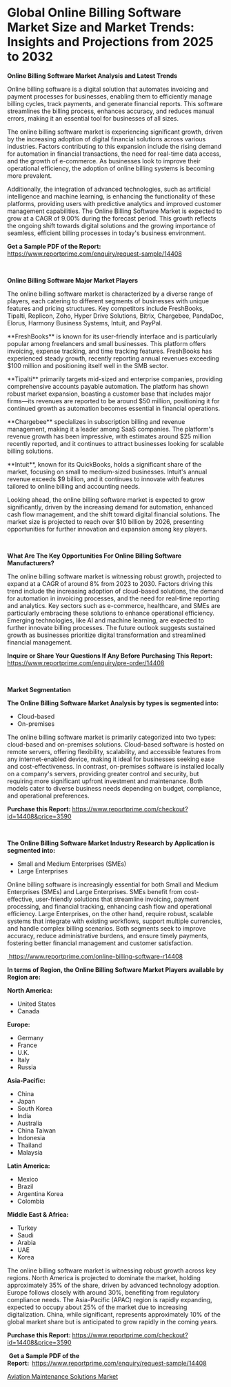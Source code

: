 <p><h1>Global Online Billing Software Market Size and Market Trends: Insights and Projections from 2025 to 2032</h1></p><p><strong>Online Billing Software Market Analysis and Latest Trends</strong></p>
<p><p>Online billing software is a digital solution that automates invoicing and payment processes for businesses, enabling them to efficiently manage billing cycles, track payments, and generate financial reports. This software streamlines the billing process, enhances accuracy, and reduces manual errors, making it an essential tool for businesses of all sizes.</p><p>The online billing software market is experiencing significant growth, driven by the increasing adoption of digital financial solutions across various industries. Factors contributing to this expansion include the rising demand for automation in financial transactions, the need for real-time data access, and the growth of e-commerce. As businesses look to improve their operational efficiency, the adoption of online billing systems is becoming more prevalent.</p><p>Additionally, the integration of advanced technologies, such as artificial intelligence and machine learning, is enhancing the functionality of these platforms, providing users with predictive analytics and improved customer management capabilities. The Online Billing Software Market is expected to grow at a CAGR of 9.00% during the forecast period. This growth reflects the ongoing shift towards digital solutions and the growing importance of seamless, efficient billing processes in today's business environment.</p></p>
<p><strong>Get a Sample PDF of the Report:&nbsp;</strong> <a href="https://www.reportprime.com/enquiry/request-sample/14408?utm_campaign=3349&utm_medium=2&utm_source=Github&utm_content=ia&utm_term=20032025&utm_id=online-billing-software">https://www.reportprime.com/enquiry/request-sample/14408</a></p>
<p>&nbsp;</p>
<p><strong>Online Billing Software Major Market Players</strong></p>
<p><p>The online billing software market is characterized by a diverse range of players, each catering to different segments of businesses with unique features and pricing structures. Key competitors include FreshBooks, Tipalti, Replicon, Zoho, Hyper Drive Solutions, Bitrix, Chargebee, PandaDoc, Elorus, Harmony Business Systems, Intuit, and PayPal.</p><p>**FreshBooks** is known for its user-friendly interface and is particularly popular among freelancers and small businesses. This platform offers invoicing, expense tracking, and time tracking features. FreshBooks has experienced steady growth, recently reporting annual revenues exceeding $100 million and positioning itself well in the SMB sector.</p><p>**Tipalti** primarily targets mid-sized and enterprise companies, providing comprehensive accounts payable automation. The platform has shown robust market expansion, boasting a customer base that includes major firms—its revenues are reported to be around $50 million, positioning it for continued growth as automation becomes essential in financial operations.</p><p>**Chargebee** specializes in subscription billing and revenue management, making it a leader among SaaS companies. The platform's revenue growth has been impressive, with estimates around $25 million recently reported, and it continues to attract businesses looking for scalable billing solutions.</p><p>**Intuit**, known for its QuickBooks, holds a significant share of the market, focusing on small to medium-sized businesses. Intuit's annual revenue exceeds $9 billion, and it continues to innovate with features tailored to online billing and accounting needs.</p><p>Looking ahead, the online billing software market is expected to grow significantly, driven by the increasing demand for automation, enhanced cash flow management, and the shift toward digital financial solutions. The market size is projected to reach over $10 billion by 2026, presenting opportunities for further innovation and expansion among key players.</p></p>
<p>&nbsp;</p>
<p><strong>What Are The Key Opportunities For Online Billing Software Manufacturers?</strong></p>
<p><p>The online billing software market is witnessing robust growth, projected to expand at a CAGR of around 8% from 2023 to 2030. Factors driving this trend include the increasing adoption of cloud-based solutions, the demand for automation in invoicing processes, and the need for real-time reporting and analytics. Key sectors such as e-commerce, healthcare, and SMEs are particularly embracing these solutions to enhance operational efficiency. Emerging technologies, like AI and machine learning, are expected to further innovate billing processes. The future outlook suggests sustained growth as businesses prioritize digital transformation and streamlined financial management.</p></p>
<p><strong>Inquire or Share Your Questions If Any Before Purchasing This Report:</strong> <a href="https://www.reportprime.com/enquiry/pre-order/14408?utm_campaign=3349&utm_medium=2&utm_source=Github&utm_content=ia&utm_term=20032025&utm_id=online-billing-software">https://www.reportprime.com/enquiry/pre-order/14408</a></p>
<p>&nbsp;</p>
<p><strong>Market Segmentation</strong></p>
<p><strong>The Online Billing Software Market Analysis by types is segmented into:</strong></p>
<p><ul><li>Cloud-based</li><li>On-premises</li></ul></p>
<p><p>The online billing software market is primarily categorized into two types: cloud-based and on-premises solutions. Cloud-based software is hosted on remote servers, offering flexibility, scalability, and accessible features from any internet-enabled device, making it ideal for businesses seeking ease and cost-effectiveness. In contrast, on-premises software is installed locally on a company's servers, providing greater control and security, but requiring more significant upfront investment and maintenance. Both models cater to diverse business needs depending on budget, compliance, and operational preferences.</p></p>
<p><strong>Purchase this Report:&nbsp;</strong><a href="https://www.reportprime.com/checkout?id=14408&price=3590&utm_campaign=3349&utm_medium=2&utm_source=Github&utm_content=ia&utm_term=20032025&utm_id=online-billing-software">https://www.reportprime.com/checkout?id=14408&price=3590</a></p>
<p>&nbsp;</p>
<p><strong>The Online Billing Software Market Industry Research by Application is segmented into:</strong></p>
<p><ul><li>Small and Medium Enterprises (SMEs)</li><li>Large Enterprises</li></ul></p>
<p><p>Online billing software is increasingly essential for both Small and Medium Enterprises (SMEs) and Large Enterprises. SMEs benefit from cost-effective, user-friendly solutions that streamline invoicing, payment processing, and financial tracking, enhancing cash flow and operational efficiency. Large Enterprises, on the other hand, require robust, scalable systems that integrate with existing workflows, support multiple currencies, and handle complex billing scenarios. Both segments seek to improve accuracy, reduce administrative burdens, and ensure timely payments, fostering better financial management and customer satisfaction.</p></p>
<p><a href="https://www.reportprime.com/online-billing-software-r14408?utm_campaign=3349&utm_medium=2&utm_source=Github&utm_content=ia&utm_term=20032025&utm_id=online-billing-software">&nbsp;https://www.reportprime.com/online-billing-software-r14408</a></p>
<p><strong>In terms of Region, the Online Billing Software Market Players available by Region are:</strong></p>
<p>
    <p> <strong> North America: </strong>
        <ul>
            <li>United States</li>
            <li>Canada</li>
        </ul>
        </p> 
    <p> <strong> Europe: </strong>
        <ul>
            <li>Germany</li>
            <li>France</li>
            <li>U.K.</li>
            <li>Italy</li>
            <li>Russia</li>
        </ul>
        </p> 
    <p> <strong> Asia-Pacific: </strong>
        <ul>
            <li>China</li>
            <li>Japan</li>
            <li>South Korea</li>
            <li>India</li>
            <li>Australia</li>
            <li>China Taiwan</li>
            <li>Indonesia</li>
            <li>Thailand</li>
            <li>Malaysia</li>
        </ul>
        </p> 
    <p> <strong> Latin America: </strong>
        <ul>
            <li>Mexico</li>
            <li>Brazil</li>
            <li>Argentina Korea</li>
            <li>Colombia</li>
        </ul>
        </p> 
    <p> <strong> Middle East & Africa: </strong>
        <ul>
            <li>Turkey</li>
            <li>Saudi</li>
            <li>Arabia</li>
            <li>UAE</li>
            <li>Korea</li>
        </ul>
    </p>
    </p>
<p><p>The online billing software market is witnessing robust growth across key regions. North America is projected to dominate the market, holding approximately 35% of the share, driven by advanced technology adoption. Europe follows closely with around 30%, benefiting from regulatory compliance needs. The Asia-Pacific (APAC) region is rapidly expanding, expected to occupy about 25% of the market due to increasing digitalization. China, while significant, represents approximately 10% of the global market share but is anticipated to grow rapidly in the coming years.</p></p>
<p><strong>Purchase this Report: </strong><a href="https://www.reportprime.com/checkout?id=14408&price=3590&utm_campaign=3349&utm_medium=2&utm_source=Github&utm_content=ia&utm_term=20032025&utm_id=online-billing-software">https://www.reportprime.com/checkout?id=14408&price=3590</a></p>
<p>&nbsp;<strong>Get a Sample PDF of the Report:&nbsp;&nbsp;</strong><a href="https://www.reportprime.com/enquiry/request-sample/14408?utm_campaign=3349&utm_medium=2&utm_source=Github&utm_content=ia&utm_term=20032025&utm_id=online-billing-software">https://www.reportprime.com/enquiry/request-sample/14408</a></p>
<p><strong></strong></p>
<p><p><a href="https://github.com/osamhcombre/Market-Research-Report-List-1/blob/main/aviation-maintenance-solutions-market.md?utm_campaign=3349&utm_medium=2&utm_source=Github&utm_content=ia&utm_term=20032025&utm_id=online-billing-software">Aviation Maintenance Solutions Market</a></p></p>